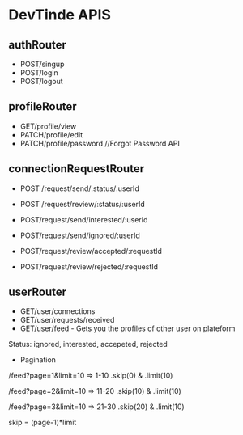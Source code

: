 # DevTinde APIS

## authRouter
- POST/singup
- POST/login
- POST/logout

## profileRouter
- GET/profile/view
- PATCH/profile/edit
- PATCH/profile/password //Forgot Password API

## connectionRequestRouter
- POST /request/send/:status/:userId
- POST /request/review/:status/:userId

- POST/request/send/interested/:userId
- POST/request/send/ignored/:userId

- POST/request/review/accepted/:requestId
- POST/request/review/rejected/:requestId

## userRouter
- GET/user/connections
- GET/user/requests/received
- GET/user/feed - Gets you the profiles of other user on plateform

Status: ignored, interested, accepeted, rejected


- Pagination

/feed?page=1&limit=10 => 1-10 .skip(0) & .limit(10)

/feed?page=2&limit=10 => 11-20 .skip(10) & .limit(10)

/feed?page=3&limit=10 => 21-30 .skip(20) & .limit(10)

skip = (page-1)*limit